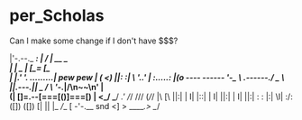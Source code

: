 # per_Scholas

Can I make some change if I don't have $$$?

|'-.--._ _________:
     |  /    |  __    __\
     | |  _  | [\_\= [\_\
     | |.' '. \.........|         *pew* *pew*
     | ( <)  ||:       :|_
      \ '._.' | :.....: |_(o   ----    ------
       '-\_   \ .------./
       _   \   ||.---.||  _
      / \  '-._|/\n~~\n' | \
     (| []=.--[===[()]===[) |
     <\_/  \_______/ _.' /_/
     ///            (_/_/
     |\\            [\\
     ||:|           | I|
     |::|           | I|
     ||:|           | I|
     ||:|           : \:
     |\:|            \I|
     :/\:            ([])
     ([])             [|
      ||              |\_
     _/_\_            [ -'-.__
snd <]   \>            \_____.>
      \__/